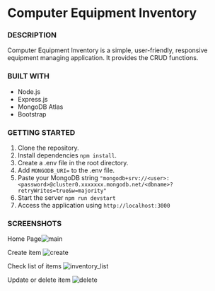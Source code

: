 # Computer Equipment Inventory

### DESCRIPTION
Computer Equipment Inventory is a simple, user-friendly, responsive equipment managing application. It provides the CRUD functions.

### BUILT WITH
* Node.js
* Express.js
* MongoDB Atlas
* Bootstrap

### GETTING STARTED
1) Clone the repository.
2) Install dependencies ```npm install```.
3) Create a .env file in the root directory.
4) Add ```MONGODB_URI=``` to the .env file.
5) Paste your MongoDB string ```"mongodb+srv://<user>:<password>@cluster0.xxxxxxx.mongodb.net/<dbname>?retryWrites=true&w=majority"```
6) Start the server ```npm run devstart```
7) Access the application using ```http://localhost:3000```

### SCREENSHOTS
Home Page![main](https://github.com/uguryilmazdev/computer-equipment-inventory/assets/30204158/8da74e9a-fae2-4b19-ad61-4b8041ecc25e)

Create item ![create](https://github.com/uguryilmazdev/computer-equipment-inventory/assets/30204158/556a0e25-0ce3-44f1-8f57-86bbe07393b6)

Check list of items ![inventory_list](https://github.com/uguryilmazdev/computer-equipment-inventory/assets/30204158/7100cc53-f46f-47d1-9f02-e70b28871df6)

Update or delete item ![delete](https://github.com/uguryilmazdev/computer-equipment-inventory/assets/30204158/fa335933-29e5-414e-9abb-5d6dfe5b9ea1)



